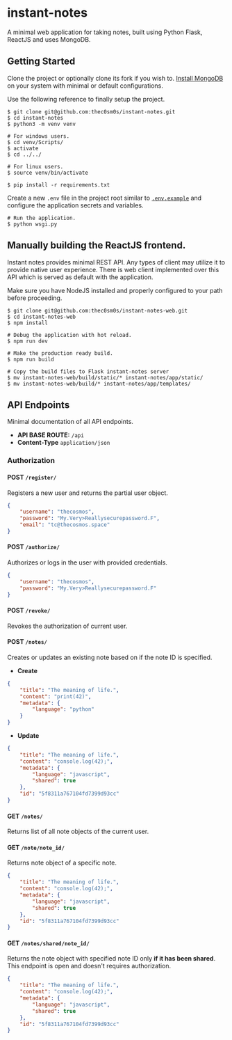 # instant-notes
A minimal web application for taking notes, built using Python Flask, ReactJS and uses MongoDB.
 

## Getting Started

Clone the project or optionally clone its fork if you wish to. [Install MongoDB](https://www.mongodb.com/try/download) on your system with minimal or default configurations.

Use the following reference to finally setup the project.

```shell script
$ git clone git@github.com:thec0sm0s/instant-notes.git
$ cd instant-notes
$ python3 -m venv venv

# For windows users.
$ cd venv/Scripts/
$ activate
$ cd ../../

# For linux users.
$ source venv/bin/activate

$ pip install -r requirements.txt
```

Create a new `.env` file in the project root similar to [`.env.example`](.env.example) and configure the application secrets and variables.

```shell script
# Run the application.
$ python wsgi.py
``` 

## Manually building the ReactJS frontend.

Instant notes provides minimal REST API. Any types of client may utilize it to provide native user experience. There is web client implemented over this API which is served as default with the application.

Make sure you have NodeJS installed and properly configured to your path before proceeding.

```shell script
$ git clone git@github.com:thec0sm0s/instant-notes-web.git
$ cd instant-notes-web
$ npm install

# Debug the application with hot reload.
$ npm run dev

# Make the production ready build.
$ npm run build

# Copy the build files to Flask instant-notes server
$ mv instant-notes-web/build/static/* instant-notes/app/static/
$ mv instant-notes-web/build/* instant-notes/app/templates/
```

## API Endpoints

Minimal documentation of all API endpoints.

- **API BASE ROUTE:** `/api`
- **Content-Type** `application/json`

### Authorization


#### POST `/register/`

Registers a new user and returns the partial user object.

```json
{
    "username": "thecosmos",
    "password": "My.Very>Reallysecurepassword.F",
    "email": "tc@thecosmos.space"
}
```

#### POST `/authorize/`

Authorizes or logs in the user with provided credentials.

```json
{
    "username": "thecosmos",
    "password": "My.Very>Reallysecurepassword.F"
}
```

#### POST `/revoke/`

Revokes the authorization of current user.


#### POST `/notes/`

Creates or updates an existing note based on if the note ID is specified.

- **Create**
```json
{
    "title": "The meaning of life.",
    "content": "print(42)",
    "metadata": {
        "language": "python"
    }
}
```

- **Update**
```json
{
    "title": "The meaning of life.",
    "content": "console.log(42);",
    "metadata": {
        "language": "javascript",
        "shared": true
    },
    "id": "5f8311a767104fd7399d93cc"
}
```

#### GET `/notes/`

Returns list of all note objects of the current user.

#### GET `/note/note_id/`

Returns note object of a specific note.

```json
{
    "title": "The meaning of life.",
    "content": "console.log(42);",
    "metadata": {
        "language": "javascript",
        "shared": true
    },
    "id": "5f8311a767104fd7399d93cc"
}
```

#### GET `/notes/shared/note_id/`

Returns the note object with specified note ID only **if it has been shared**. This endpoint is open and doesn't requires authorization.

```json
{
    "title": "The meaning of life.",
    "content": "console.log(42);",
    "metadata": {
        "language": "javascript",
        "shared": true
    },
    "id": "5f8311a767104fd7399d93cc"
}
```
